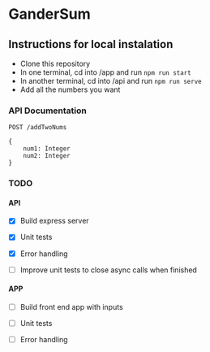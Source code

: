 # GanderSum

## Instructions for local instalation
* Clone this repository
* In one terminal, cd into /app and run `npm run start`
* In another terminal, cd into /api and run `npm run serve`
* Add all the numbers you want


### API Documentation
```
POST /addTwoNums

{
    num1: Integer
    num2: Integer
}
```

### TODO
#### API
- [X] Build express server

- [X] Unit tests

- [X] Error handling

- [ ] Improve unit tests to close async calls when finished

#### APP
- [ ] Build front end app with inputs

- [ ] Unit tests

- [ ] Error handling
